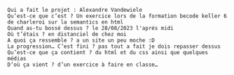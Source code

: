     Qui a fait le projet : Alexandre Vandewiele
    Qu’est-ce que c’est ? Un exercice lors de la formation becode keller 6 de charleroi sur la semantics en html
    Quand as-tu bossé dessus ? le 28/08/2023 l'aprés midi
    Où t’étais ? en distanciel de chez moi
    A quoi ça ressemble ? a un site un peu moche :D
    La progression… C’est fini ? pas tout a fait je dois repasser dessus
    Qu’est-ce que ça contient ? du html et du css ainsi que quelques médias
    D’où ça vient ? d’un exercice à faire en classe… 